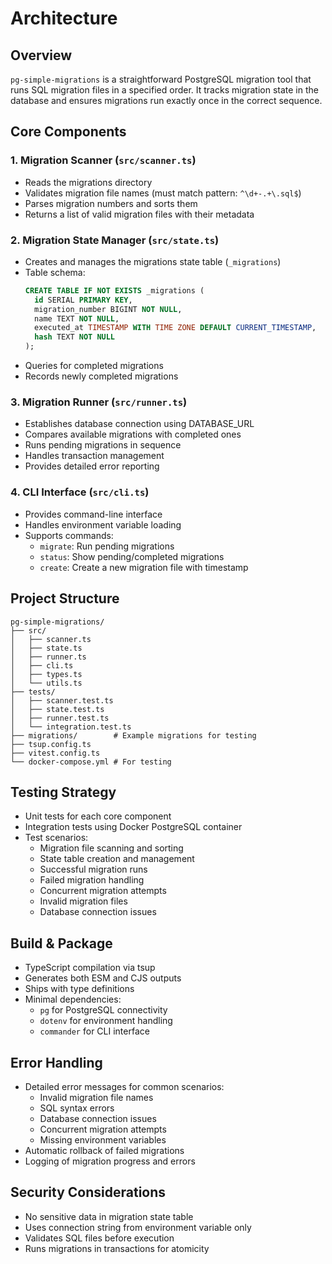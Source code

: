 # Architecture

## Overview
`pg-simple-migrations` is a straightforward PostgreSQL migration tool that runs SQL migration files in a specified order. It tracks migration state in the database and ensures migrations run exactly once in the correct sequence.

## Core Components

### 1. Migration Scanner (`src/scanner.ts`)
- Reads the migrations directory
- Validates migration file names (must match pattern: `^\d+-.+\.sql$`)
- Parses migration numbers and sorts them
- Returns a list of valid migration files with their metadata

### 2. Migration State Manager (`src/state.ts`)
- Creates and manages the migrations state table (`_migrations`)
- Table schema:
  ```sql
  CREATE TABLE IF NOT EXISTS _migrations (
    id SERIAL PRIMARY KEY,
    migration_number BIGINT NOT NULL,
    name TEXT NOT NULL,
    executed_at TIMESTAMP WITH TIME ZONE DEFAULT CURRENT_TIMESTAMP,
    hash TEXT NOT NULL
  );
  ```
- Queries for completed migrations
- Records newly completed migrations

### 3. Migration Runner (`src/runner.ts`)
- Establishes database connection using DATABASE_URL
- Compares available migrations with completed ones
- Runs pending migrations in sequence
- Handles transaction management
- Provides detailed error reporting

### 4. CLI Interface (`src/cli.ts`)
- Provides command-line interface
- Handles environment variable loading
- Supports commands:
  - `migrate`: Run pending migrations
  - `status`: Show pending/completed migrations
  - `create`: Create a new migration file with timestamp

## Project Structure
```
pg-simple-migrations/
├── src/
│   ├── scanner.ts
│   ├── state.ts
│   ├── runner.ts
│   ├── cli.ts
│   ├── types.ts
│   └── utils.ts
├── tests/
│   ├── scanner.test.ts
│   ├── state.test.ts
│   ├── runner.test.ts
│   └── integration.test.ts
├── migrations/        # Example migrations for testing
├── tsup.config.ts
├── vitest.config.ts
└── docker-compose.yml # For testing
```

## Testing Strategy
- Unit tests for each core component
- Integration tests using Docker PostgreSQL container
- Test scenarios:
  - Migration file scanning and sorting
  - State table creation and management
  - Successful migration runs
  - Failed migration handling
  - Concurrent migration attempts
  - Invalid migration files
  - Database connection issues

## Build & Package
- TypeScript compilation via tsup
- Generates both ESM and CJS outputs
- Ships with type definitions
- Minimal dependencies:
  - `pg` for PostgreSQL connectivity
  - `dotenv` for environment handling
  - `commander` for CLI interface

## Error Handling
- Detailed error messages for common scenarios:
  - Invalid migration file names
  - SQL syntax errors
  - Database connection issues
  - Concurrent migration attempts
  - Missing environment variables
- Automatic rollback of failed migrations
- Logging of migration progress and errors

## Security Considerations
- No sensitive data in migration state table
- Uses connection string from environment variable only
- Validates SQL files before execution
- Runs migrations in transactions for atomicity
